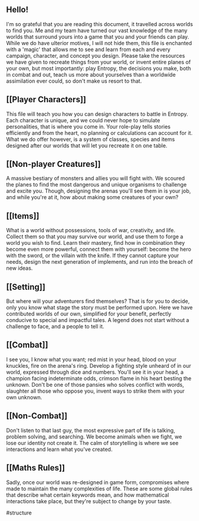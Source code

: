 ## Hello!

I'm so grateful that you are reading this document, it travelled across worlds to find you. Me and my team have turned our vast knowledge of the many worlds that surround yours into a game that you and your friends can play. While we do have ulterior motives, I will not hide them, this file is enchanted with a 'magic' that allows me to see and learn from each and every campaign, character, and concept you design. Please take the resources we have given to recreate things from your world, or invent entire planes of your own, but most importantly: play Entropy, the decisions you make, both in combat and out, teach us more about yourselves than a worldwide assimilation ever could, so don't make us resort to that.

## [[Player Characters]]

This file will teach you how you can design characters to battle in Entropy. Each character is unique, and we could never hope to simulate personalities, that is where you come in. Your role-play tells stories efficiently and from the heart, no planning or calculations can account for it. What we do offer however, is a system of classes, species and items designed after our worlds that will let you recreate it on one table.

## [[Non-player Creatures]]

A massive bestiary of monsters and allies you will fight with. We scoured the planes to find the most dangerous and unique organisms to challenge and excite you. Though, designing the arenas you'll see them in is your job, and while you're at it, how about making some creatures of your own?

## [[Items]]

What is a world without possessions, tools of war, creativity, and life. Collect them so that you may survive our world, and use them to forge a world you wish to find. Learn their mastery, find how in combination they become even more powerful, connect them with yourself: become the hero with the sword, or the villain with the knife. If they cannot capture your needs, design the next generation of implements, and run into the breach of new ideas.

## [[Setting]]

But where will your adventurers find themselves? That is for you to decide, only you know what stage the story must be performed upon. Here we have contributed worlds of our own, simplified for your benefit, perfectly conducive to special and impactful tales. A legend does not start without a challenge to face, and a people to tell it.

## [[Combat]]

I see you, I know what you want; red mist in your head, blood on your knuckles, fire on the arena's ring. Develop a fighting style unheard of in our world, expressed through dice and numbers. You'll see it in your head, a champion facing indeterminate odds, crimson flame in his heart besting the unknown. Don't be one of those pansies who solves conflict with words, slaughter all those who oppose you, invent ways to strike them with your own unknown.

## [[Non-Combat]]

Don't listen to that last guy, the most expressive part of life is talking, problem solving, and searching. We become animals when we fight, we lose our identity not create it. The calm of storytelling is where we see interactions and learn what you've created.

## [[Maths Rules]]

Sadly, once our world was re-designed in game form, compromises where made to maintain the many complexities of life. These are some global rules that describe what certain keywords mean, and how mathematical interactions take place, but they're subject to change by your taste.


#structure